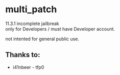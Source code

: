 # multi_patch

11.3.1 incomplete jailbreak  
only for Developers / must have Developer account. 

not intented for general public use.

## Thanks to:
* i41nbeer - tfp0

